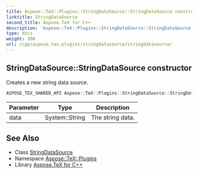 ```yaml
---
title: Aspose::TeX::Plugins::StringDataSource::StringDataSource constructor
linktitle: StringDataSource
second_title: Aspose.TeX for C++
description: 'Aspose::TeX::Plugins::StringDataSource::StringDataSource constructor. Creates a new string data source in C++.'
type: docs
weight: 300
url: /cpp/aspose.tex.plugins/stringdatasource/stringdatasource/
---
```

## StringDataSource::StringDataSource constructor


Creates a new string data source.

```cpp
ASPOSE_TEX_SHARED_API Aspose::TeX::Plugins::StringDataSource::StringDataSource(System::String data)
```


| Parameter | Type | Description |
| --- | --- | --- |
| data | System::String | The string data. |

## See Also

* Class [StringDataSource](../)
* Namespace [Aspose::TeX::Plugins](../../)
* Library [Aspose.TeX for C++](../../../)
